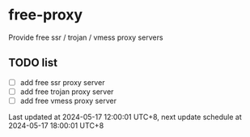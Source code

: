
# free-proxy
Provide free ssr / trojan / vmess proxy servers


## TODO list
- [ ] add free ssr proxy server
- [ ] add free trojan proxy server
- [ ] add free vmess proxy server

Last updated at 2024-05-17 12:00:01 UTC+8, next update schedule at 2024-05-17 18:00:01 UTC+8

